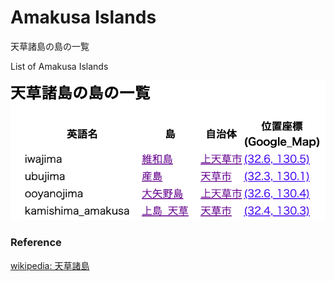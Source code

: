 Amakusa Islands 
===============

天草諸島の島の一覧

List of Amakusa Islands 


![amakusa islands](https://github.com/ohwada/World_Countries/blob/main/geoPandas/polygon_explode/kumamoto/island_list/amakusa_islands/screenshots/amakusa_islands.png)

### Reference

[wikipedia: 天草諸島](https://ja.wikipedia.org/wiki/Category:%E5%A4%A9%E8%8D%89%E8%AB%B8%E5%B3%B6)


